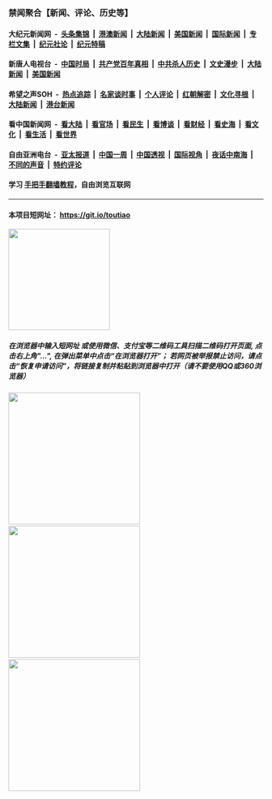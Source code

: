 ### 禁闻聚合【新闻、评论、历史等】

#### 大纪元新闻网 &nbsp;-&nbsp; [头条集锦](indexes/E头条集锦.md?t=03090002) &nbsp;|&nbsp; [港澳新闻](indexes/E港澳新闻.md?t=03090002)  &nbsp;|&nbsp; [大陆新闻](indexes/E大陆新闻.md?t=03090002) &nbsp;|&nbsp; [美国新闻](indexes/E美国新闻.md?t=03090002) &nbsp;|&nbsp; [国际新闻](indexes/E国际新闻.md?t=03090002) &nbsp;|&nbsp; [专栏文集](indexes/E专栏文集.md?t=03090002) &nbsp;|&nbsp; [纪元社论](indexes/E纪元社论.md?t=03090002) &nbsp;|&nbsp; [纪元特稿](indexes/E纪元特稿.md?t=03090002) 

#### 新唐人电视台 &nbsp;-&nbsp; [中国时局](indexes/N中国时局.md?t=03090002) &nbsp;|&nbsp; [共产党百年真相](indexes/N共产党百年真相.md?t=03090002) &nbsp;|&nbsp; [中共杀人历史](indexes/N中共杀人历史.md?t=03090002) &nbsp;|&nbsp; [文史漫步](indexes/N文史漫步.md?t=03090002) &nbsp;|&nbsp; [大陆新闻](indexes/N大陆新闻.md?t=03090002) &nbsp;|&nbsp; [美国新闻](indexes/N美国新闻.md?t=03090002)

#### 希望之声SOH &nbsp;-&nbsp; [热点追踪](indexes/H热点追踪.md?t=03090002) &nbsp;|&nbsp; [名家谈时事](indexes/H名家谈时事.md?t=03090002) &nbsp;|&nbsp; [个人评论](indexes/H个人评论.md?t=03090002)  &nbsp;|&nbsp; [红朝解密](indexes/H红朝解密.md?t=03090002) &nbsp;|&nbsp; [文化寻根](indexes/H文化寻根.md?t=03090002) &nbsp;|&nbsp; [大陆新闻](indexes/H大陆新闻.md?t=03090002) &nbsp;|&nbsp; [港台新闻](indexes/H港台新闻.md?t=03090002)

#### 看中国新闻网 &nbsp;-&nbsp; [看大陆](indexes/S看大陆.md?t=03090002) &nbsp;|&nbsp; [看官场](indexes/S看官场.md?t=03090002) &nbsp;|&nbsp; [看民生](indexes/S看民生.md?t=03090002)  &nbsp;|&nbsp; [看博谈](indexes/S看博谈.md?t=03090002) &nbsp;|&nbsp; [看财经](indexes/S看财经.md?t=03090002) &nbsp;|&nbsp; [看史海](indexes/S看史海.md?t=03090002) &nbsp;|&nbsp; [看文化](indexes/S看文化.md?t=03090002) &nbsp;|&nbsp; [看生活](indexes/S看生活.md?t=03090002) &nbsp;|&nbsp; [看世界](indexes/S看世界.md?t=03090002)

#### 自由亚洲电台 &nbsp;-&nbsp; [亚太报道](indexes/R亚太报道.md?t=03090002) &nbsp;|&nbsp; [中国一周](indexes/R中国一周.md?t=03090002) &nbsp;|&nbsp; [中国透视](indexes/R中国透视.md?t=03090002)  &nbsp;|&nbsp; [国际视角](indexes/R国际视角.md?t=03090002) &nbsp;|&nbsp; [夜话中南海](indexes/R夜话中南海.md?t=03090002) &nbsp;|&nbsp; [不同的声音](indexes/R不同的声音.md?t=03090002) &nbsp;|&nbsp; [特约评论](indexes/R特约评论.md?t=03090002)

#### 学习 [手把手翻墙教程](https://github.com/gfw-breaker/guides/wiki)，自由浏览互联网

----

#### 本项目短网址： https://git.io/toutiao
<img src="https://raw.githubusercontent.com/gfw-breaker/banned-news/master/scripts/img/qr.png" width="200px"/>  

##### 在浏览器中输入短网址 或使用微信、支付宝等二维码工具扫描二维码打开页面, 点击右上角"...", 在弹出菜单中点击“在浏览器打开”； 若网页被举报禁止访问，请点击“恢复申请访问”，将链接复制并粘贴到浏览器中打开（请不要使用QQ或360浏览器）

<img src="https://raw.githubusercontent.com/gfw-breaker/banned-news/master/scripts/img/1.png" width="260px"/> &nbsp; <img src="https://raw.githubusercontent.com/gfw-breaker/banned-news/master/scripts/img/2.png" width="260px"/> &nbsp; <img src="https://raw.githubusercontent.com/gfw-breaker/banned-news/master/scripts/img/3.png" width="260px"/>
